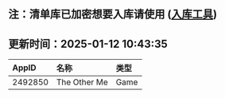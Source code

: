 ## 注：清单库已加密想要入库请使用 ([入库工具](https://github.com/BlankTMing/ManifestAutoUpdate/releases))

## 更新时间：2025-01-12 10:43:35
| AppID | 名称 | 类型  |
| :-------------------- | :----------------------------- | :----------- |
| 2492850 | The Other Me| Game |
